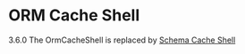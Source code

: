 # ORM Cache Shell

<div class="deprecated">

3.6.0
The OrmCacheShell is replaced by [Schema Cache Shell](../console-and-shells/schema-cache)

</div>

